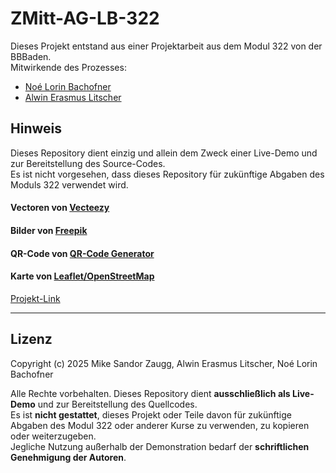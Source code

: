 # ZMitt-AG-LB-322

Dieses Projekt entstand aus einer Projektarbeit aus dem Modul 322 von der BBBaden.  
Mitwirkende des Prozesses:
- [Noé Lorin Bachofner](https://github.com/noebachofner)
- [Alwin Erasmus Litscher](https://github.com/TheXaruman)


## Hinweis
Dieses Repository dient einzig und allein dem Zweck einer Live-Demo und zur Bereitstellung des Source-Codes.  
Es ist nicht vorgesehen, dass dieses Repository für zukünftige Abgaben des Moduls 322 verwendet wird.

#### Vectoren von [Vecteezy](https://www.vecteezy.com/free-vector)  
#### Bilder von [Freepik](https://www.freepik.com/)  
#### QR-Code von [QR-Code Generator](https://app.qr-code-generator.com/)  
#### Karte von [Leaflet/OpenStreetMap](https://leafletjs.com/)

[Projekt-Link](https://mike-s-zaugg.github.io/ZMitt-AG-LB-322/index.html)

---

## Lizenz

Copyright (c) 2025 Mike Sandor Zaugg, Alwin Erasmus Litscher, Noé Lorin Bachofner

Alle Rechte vorbehalten. Dieses Repository dient **ausschließlich als Live-Demo** und zur Bereitstellung des Quellcodes.  
Es ist **nicht gestattet**, dieses Projekt oder Teile davon für zukünftige Abgaben des Modul 322 oder anderer Kurse zu verwenden, zu kopieren oder weiterzugeben.  
Jegliche Nutzung außerhalb der Demonstration bedarf der **schriftlichen Genehmigung der Autoren**.
